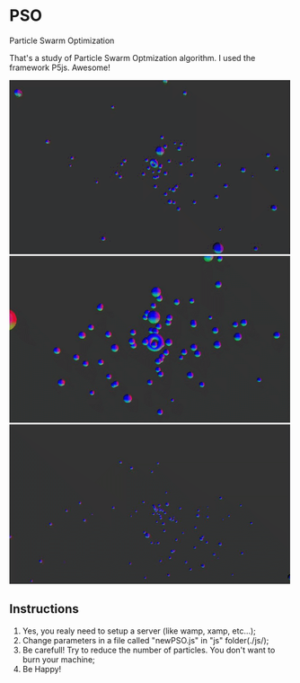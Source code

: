 # PSO
 Particle Swarm Optimization

That's a study of Particle Swarm Optmization algorithm. I used the framework P5js. Awesome!

![Particles in movement 01](/assets/images/img01.gif)
![Particles in movement 02](/assets/images/img02.gif)
![Particles in movement 03](/assets/images/img03.gif)

## Instructions
1. Yes, you realy need to setup a server (like wamp, xamp, etc...);
2. Change parameters in a file called "newPSO.js" in "js" folder(./js/);
3. Be carefull! Try to reduce the number of particles. You don't want to burn your machine;
4. Be Happy!